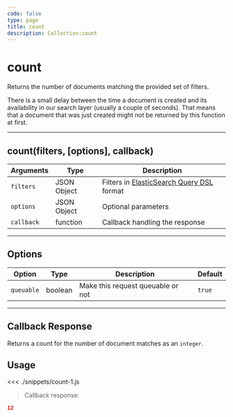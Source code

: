 ```yaml
---
code: false
type: page
title: count
description: Collection:count
---
```


# count

Returns the number of documents matching the provided set of filters.

<div class="alert alert-info">
There is a small delay between the time a document is created and its availability in our search layer (usually a couple of seconds). That means that a document that was just created might not be returned by this function at first.
</div>

---

## count(filters, [options], callback)

| Arguments  | Type        | Description                                                                                                             |
| ---------- | ----------- | ----------------------------------------------------------------------------------------------------------------------- |
| `filters`  | JSON Object | Filters in [ElasticSearch Query DSL](https://www.elastic.co/guide/en/elasticsearch/reference/5.x/query-dsl.html) format |
| `options`  | JSON Object | Optional parameters                                                                                                     |
| `callback` | function    | Callback handling the response                                                                                          |

---

## Options

| Option     | Type    | Description                       | Default |
| ---------- | ------- | --------------------------------- | ------- |
| `queuable` | boolean | Make this request queuable or not | `true`  |

---

## Callback Response

Returns a count for the number of document matches as an `integer`.

## Usage

<<< ./snippets/count-1.js

> Callback response:

```json
12
```
